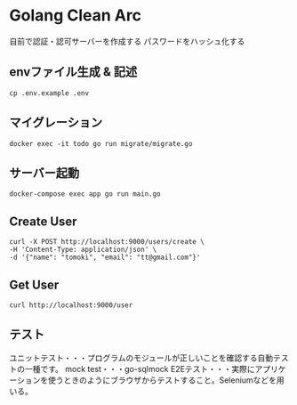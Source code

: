 # Golang Clean Arc

自前で認証・認可サーバーを作成する
パスワードをハッシュ化する

## envファイル生成 & 記述

```
cp .env.example .env
```

## マイグレーション
```
docker exec -it todo go run migrate/migrate.go
```

## サーバー起動
```
docker-compose exec app go run main.go
```

## Create User
```
curl -X POST http://localhost:9000/users/create \
-H 'Content-Type: application/json' \
-d '{"name": "tomoki", "email": "tt@gmail.com"}'
```

## Get User

```
curl http://localhost:9000/user
```

## テスト

ユニットテスト・・・プログラムのモジュールが正しいことを確認する自動テストの一種です。
mock test・・・go-sqlmock
E2Eテスト・・・実際にアプリケーションを使うときのようにブラウザからテストすること。Seleniumなどを用いる。